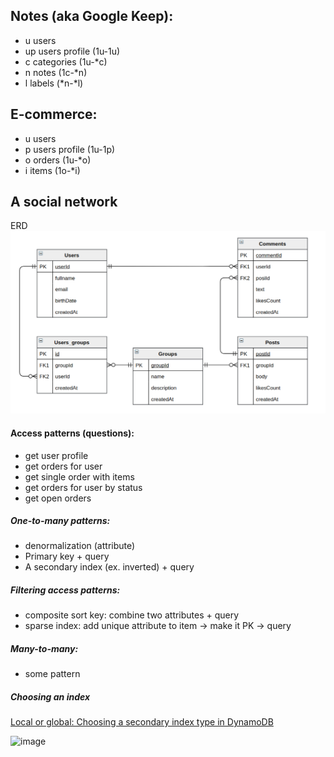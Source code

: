 ## Notes (aka Google Keep):
- u users
- up users profile (1u-1u)
- c categories (1u-*c)
- n notes (1c-*n)
- l labels (*n-*l)

## E-commerce:
- u users
- p users profile (1u-1p)
- o orders (1u-*o)
- i items (1o-*i)

## A social network

ERD
![image](dynamodb-assets/dynamodb_erd.png)



#### Access patterns (questions):
- get user profile
- get orders for user
- get single order with items
- get orders for user by status
- get open orders

##### One-to-many patterns:
 - denormalization (attribute)
 - Primary key + query
 - A secondary index (ex. inverted) + query
 
##### Filtering access patterns:
- composite sort key: combine two attributes + query 
- sparse index: add unique attribute to item -> make it PK -> query 

 
##### Many-to-many:
- some pattern






##### Choosing an index
[Local or global: Choosing a secondary index type in DynamoDB](https://www.dynamodbguide.com/local-or-global-choosing-a-secondary-index-type-in-dynamo-db)

![image](https://user-images.githubusercontent.com/6509926/72526710-a66b7c80-382c-11ea-8923-dbb9c9589881.png)
